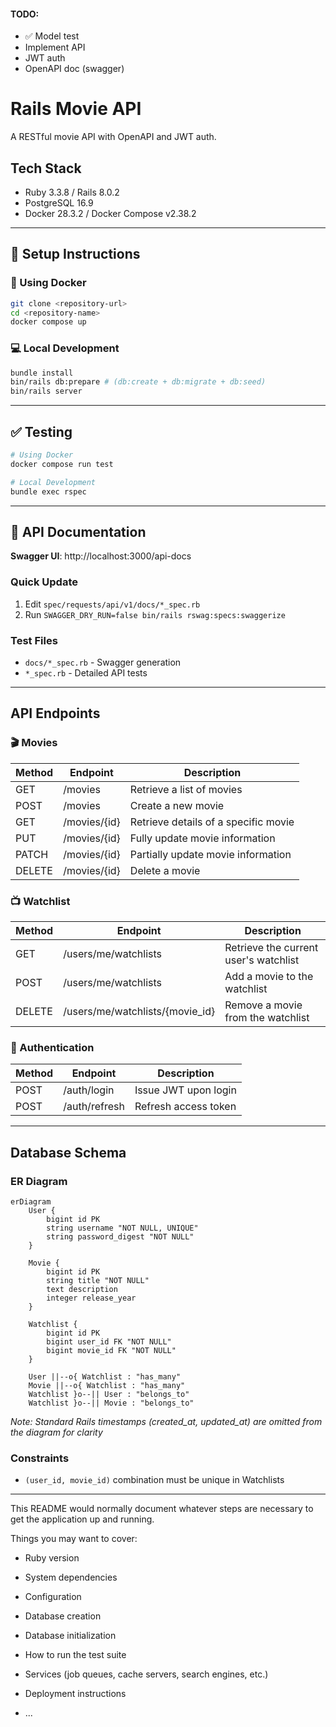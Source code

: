 #### TODO:
- ✅ Model test
- Implement API
- JWT auth
- OpenAPI doc (swagger)

# Rails Movie API

A RESTful movie API with OpenAPI and JWT auth.

## Tech Stack

- Ruby 3.3.8 / Rails 8.0.2
- PostgreSQL 16.9
- Docker 28.3.2 / Docker Compose v2.38.2

---

## 🚀 Setup Instructions

### 🐳 Using Docker

```bash
git clone <repository-url>
cd <repository-name>
docker compose up
```

### 💻 Local Development

```bash
bundle install
bin/rails db:prepare # (db:create + db:migrate + db:seed)
bin/rails server
```

---

## ✅ Testing

```bash
# Using Docker
docker compose run test

# Local Development
bundle exec rspec
```

---

## 📘 API Documentation

**Swagger UI**: http://localhost:3000/api-docs

### Quick Update
1. Edit `spec/requests/api/v1/docs/*_spec.rb`
2. Run `SWAGGER_DRY_RUN=false bin/rails rswag:specs:swaggerize`

### Test Files
- `docs/*_spec.rb` - Swagger generation
- `*_spec.rb` - Detailed API tests

---

## API Endpoints

### 🎬 Movies

| Method | Endpoint        | Description                        |
|--------|-----------------|------------------------------------|
| GET    | /movies         | Retrieve a list of movies          |
| POST   | /movies         | Create a new movie                 |
| GET    | /movies/{id}    | Retrieve details of a specific movie |
| PUT    | /movies/{id}    | Fully update movie information     |
| PATCH  | /movies/{id}    | Partially update movie information |
| DELETE | /movies/{id}    | Delete a movie                     |


### 📺 Watchlist

| Method | Endpoint                              | Description                              |
|--------|---------------------------------------|------------------------------------------|
| GET    | /users/me/watchlists                  | Retrieve the current user's watchlist    |
| POST   | /users/me/watchlists                  | Add a movie to the watchlist             |
| DELETE | /users/me/watchlists/{movie_id}       | Remove a movie from the watchlist        |


### 🔐 Authentication

| Method | Endpoint         | Description                 |
|--------|------------------|-----------------------------|
| POST   | /auth/login      | Issue JWT upon login        |
| POST   | /auth/refresh    | Refresh access token        |


---

## Database Schema

### ER Diagram

```mermaid
erDiagram
    User {
        bigint id PK
        string username "NOT NULL, UNIQUE"
        string password_digest "NOT NULL"
    }

    Movie {
        bigint id PK
        string title "NOT NULL"
        text description
        integer release_year
    }

    Watchlist {
        bigint id PK
        bigint user_id FK "NOT NULL"
        bigint movie_id FK "NOT NULL"
    }

    User ||--o{ Watchlist : "has_many"
    Movie ||--o{ Watchlist : "has_many"
    Watchlist }o--|| User : "belongs_to"
    Watchlist }o--|| Movie : "belongs_to"
```

*Note: Standard Rails timestamps (created_at, updated_at) are omitted from the diagram for clarity*

### Constraints
- `(user_id, movie_id)` combination must be unique in Watchlists


---

This README would normally document whatever steps are necessary to get the
application up and running.

Things you may want to cover:

* Ruby version

* System dependencies

* Configuration

* Database creation

* Database initialization

* How to run the test suite

* Services (job queues, cache servers, search engines, etc.)

* Deployment instructions

* ...
